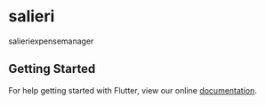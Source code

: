 # salieri

salieriexpensemanager

## Getting Started

For help getting started with Flutter, view our online
[documentation](https://flutter.io/).
